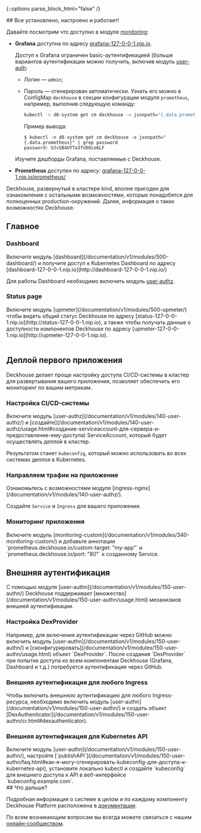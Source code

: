 <script type="text/javascript" src='{{ assets["getting-started.js"].digest_path }}'></script>
<script type="text/javascript" src='{{ assets["getting-started-finish.js"].digest_path }}'></script>
<script type="text/javascript" src='{{ assets["bcrypt.js"].digest_path }}'></script>

{::options parse_block_html="false" /}

<div markdown="1">
## Все установлено, настроено и работает!

Давайте посмотрим что доступно в модуле [monitoring](/documentation/v1/modules/300-prometheus/):

- **Grafana** доступна по адресу [grafana-127-0-0-1.nip.io](http://grafana-127-0-0-1.nip.io).

  Доступ к Grafana ограничен basic-аутентификацией (больше вариантов аутентификации можно получить, включив модуль [user-auth](/documentation/v1/modules/150-user-authn/):
  - Логин — `admin`;
  - Пароль — сгенерирован автоматически. Узнать его можно в ConfigMap `deckhouse` в секции конфигурации модуля `prometheus`, например, выполнив следующую команду:

    ```bash
    kubectl -n d8-system get cm deckhouse -o jsonpath="{.data.prometheus}" | grep password
    ```

    Пример вывода:

    ```
    $ kubectl -n d8-system get cm deckhouse -o jsonpath="{.data.prometheus}" | grep password 
    password: UJvSB4UYTa3fnDOco6LF
    ```
  
  Изучите дэшборды Grafana, поставляемые с Deckhouse.

- **Prometheus** доступен по адресу: [grafana-127-0-0-1.nip.io/prometheus/](http://grafana-127-0-0-1.nip.io/prometheus/)

</div>

Deckhouse, развернутый в кластере kind, вполне пригоден для ознакомления с остальными возможностями, которые понадобятся для полноценных production-окружений. Далее, информация о таких возможностях Deckhouse.

<section class="cards-blocks">

<div class="cards-blocks__content container">
<h2 class="cards-blocks__title text_h2">
Главное
</h2>
<div class="cards-blocks__cards">

<div class="cards-item cards-item_inverse">
<h3 class="cards-item__title text_h3">
Dashboard
</h3>
<div class="cards-item__text" markdown="1">
Включите модуль [dashboard](/documentation/v1/modules/500-dashboard/) и получите доступ к Kubernetes Dashboard по адресу [dashboard-127-0-0-1.nip.io](http://dashboard-127-0-0-1.nip.io/)

Для работы Dashboard необходимо включить модуль [user-authz](/documentation/v1/modules/140-user-authz/).
</div>
</div>

<div class="cards-item cards-item_inverse">
<h3 class="cards-item__title text_h3">
Status page
</h3>
<div class="cards-item__text" markdown="1">
Включите модуль [upmeter](/documentation/v1/modules/500-upmeter/) чтобы видеть общий статус Deckhouse по адресу [status-127-0-0-1.nip.io](http://status-127-0-0-1.nip.io), а также чтобы получать данные о доступности компонентов Deckhouse по адресу [upmeter-127-0-0-1.nip.io](http://upmeter-127-0-0-1.nip.io).
</div>
</div>

<div style="width: 30%">&nbsp;</div>

</div>
</div>
</section>

<section class="cards-blocks">
<div class="cards-blocks__content container">
<h2 class="cards-blocks__title text_h2">
Деплой первого приложения
</h2>
<div markdown="1">
Deckhouse делает проще настройку доступа CI/CD-системы в кластер для развертывания вашего приложения, позволяет обеспечить его мониторинг по вашим метрикам.
</div>

<div class="cards-blocks__cards">

<div class="cards-item cards-item_inverse">
<h3 class="cards-item__title text_h3">
Настройка CI/CD-системы
</h3>
<div class="cards-item__text" markdown="1">
Включите модуль [user-authz](/documentation/v1/modules/140-user-authz/) и [создайте](/documentation/v1/modules/140-user-authz/usage.html#создание-serviceaccount-для-сервера-и-предоставление-ему-доступа) ServiceAccount, который будет осуществлять деплой в кластер.

Результатом станет `kubeconfig`, который можно использовать во всех системах деплоя в Kubernetes.
</div>
</div>

<div class="cards-item cards-item_inverse">
<h3 class="cards-item__title text_h3">
Направляем трафик на приложение
</h3>
<div class="cards-item__text" markdown="1">
Ознакомьтесь с возможностями модуля [ingress-nginx](/documentation/v1/modules/140-user-authz/).

Создайте `Service` и `Ingress` для вашего приложения.
</div>
</div>

<div class="cards-item cards-item_inverse">
<h3 class="cards-item__title text_h3">
Мониторинг приложения
</h3>
<div class="cards-item__text" markdown="1">
Включите модуль [monitoring-custom](/documentation/v1/modules/340-monitoring-custom/) и добавьте аннотации `prometheus.deckhouse.io/custom-target: "my-app"` и `prometheus.deckhouse.io/port: "80"` к созданному
Service.
</div>
</div>

</div>
</div>
</section>

<section class="cards-blocks">
<div class="cards-blocks__content container">
<h2 class="cards-blocks__title text_h2">
Внешняя аутентификация
</h2>
<div markdown="1">
С помощью модуля [user-authn](/documentation/v1/modules/150-user-authn/) Deckhouse поддерживает [множество](/documentation/v1/modules/150-user-authn/usage.html)
механизмов внешней аутентификации.
</div>
<div class="cards-blocks__cards">

<div class="cards-item cards-item_inverse">
<h3 class="cards-item__title text_h3">
Настройка DexProvider
</h3>
<div class="cards-item__text" markdown="1">
Например, для включения аутентификации через GitHub можно включить модуль [user-authn](/documentation/v1/modules/150-user-authn/) и [сконфигурировать](/documentation/v1/modules/150-user-authn/usage.html) объект
`DexProvider`. После создания `DexProvider` при попытке доступа ко всем компонентам Deckhouse (Grafana, Dashboard и
т.д.) потребуется аутентификация через GitHub.
</div>
</div>

<div class="cards-item cards-item_inverse">
<h3 class="cards-item__title text_h3">
Внешняя аутентификация для любого Ingress
</h3>
<div class="cards-item__text" markdown="1">
Чтобы включить внешнюю аутентификацию для любого Ingress-ресурса, необходимо включить модуль [user-authn](/documentation/v1/modules/150-user-authn/) и создать объект
[DexAuthenticator](/documentation/v1/modules/150-user-authn/cr.html#dexauthenticator).
</div>
</div>

<div class="cards-item cards-item_inverse">
<h3 class="cards-item__title text_h3">
Внешняя аутентификация для Kubernetes API
</h3>
<div class="cards-item__text" markdown="1">
Включите модуль [user-authn](/documentation/v1/modules/150-user-authn/), настройте [`publishAPI`](/documentation/v1/modules/150-user-authn/faq.html#как-я-могу-сгенерировать-kubeconfig-для-доступа-к-kubernetes-api), установите локально kubectl и создайте `kubeconfig` для внешнего доступа к API в веб-интерфейсе `kubeconfig.example.com`.
</div>
</div>

</div>
</div>
</section>

<div markdown="1">
## Что дальше?

Подробная информация о системе в целом и по каждому компоненту Deckhouse Platform расположена в
[документации](/documentation/v1/).

По всем возникающим вопросам вы всегда можете связаться с нашим [онлайн-сообществом](/ru/community/about.html#online-community).
</div>
